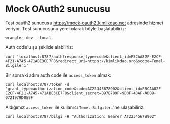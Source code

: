 # Mock OAuth2 sunucusu

Test oauth2 sunucusu https://mock-oauth2.kimlikdao.net adresinde hizmet veriyor.
Test sunucusunu yerel olarak böyle başlatabiliriz:
``` shell
wrangler dev --local
```

Auth code'u şu şekilde alabiliriz:
```shell
curl 'localhost:8787/auth?response_type=code&client_id=F5CAA82F-E2CF-4F21-A745-471ABE3CE7F8&redirect_uri=https://kimlikdao.org&scope=Temel-Bilgileri' 
```

Bir sonraki adım auth code ile `access_token` almak:
```shell
curl localhost:8787/token -d 'grant_type=authorization_code&code=AC22345678902&client_id=F5CAA82F-E2CF-4F21-A745-471ABE3CE7F8&client_secret=B97B789F-9D0F-48AF-AD09-0721979D0E9F'
```

Aldığımız `access_token` ile kullanıcı `Temel-Bilgileri`'ne ulaşabiliriz:
```shell
curl localhost:8787/bilgi -H "Authorization: Bearer AT22345678902"
```
